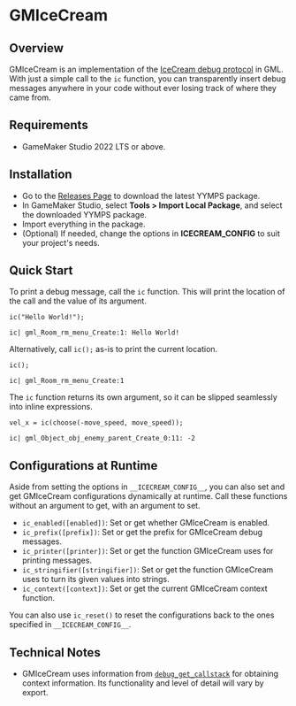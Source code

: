# GMIceCream

## Overview

GMIceCream is an implementation of the [IceCream debug protocol](https://github.com/gruns/icecream) in GML. With just a simple call to the `ic` function, you can transparently insert debug messages anywhere in your code without ever losing track of where they came from.

## Requirements

- GameMaker Studio 2022 LTS or above.

## Installation

- Go to the [Releases Page](https://github.com/dicksonlaw583/GMIceCream/releases) to download the latest YYMPS package.
- In GameMaker Studio, select **Tools > Import Local Package**, and select the downloaded YYMPS package.
- Import everything in the package.
- (Optional) If needed, change the options in __ICECREAM_CONFIG__ to suit your project's needs.

## Quick Start

To print a debug message, call the `ic` function. This will print the location of the call and the value of its argument.

```gml
ic("Hello World!");
```

```
ic| gml_Room_rm_menu_Create:1: Hello World!
```

Alternatively, call `ic();` as-is to print the current location.

```gml
ic();
```

```
ic| gml_Room_rm_menu_Create:1
```

The `ic` function returns its own argument, so it can be slipped seamlessly into inline expressions.

```gml
vel_x = ic(choose(-move_speed, move_speed));
```

```
ic| gml_Object_obj_enemy_parent_Create_0:11: -2
```

## Configurations at Runtime

Aside from setting the options in `__ICECREAM_CONFIG__`, you can also set and get GMIceCream configurations dynamically at runtime. Call these functions without an argument to get, with an argument to set.

- `ic_enabled([enabled])`: Set or get whether GMIceCream is enabled.
- `ic_prefix([prefix])`: Set or get the prefix for GMIceCream debug messages.
- `ic_printer([printer])`: Set or get the function GMIceCream uses for printing messages.
- `ic_stringifier([stringifier])`: Set or get the function GMIceCream uses to turn its given values into strings.
- `ic_context([context])`: Set or get the current GMIceCream context function.

You can also use `ic_reset()` to reset the configurations back to the ones specified in `__ICECREAM_CONFIG__`.

## Technical Notes

- GMIceCream uses information from [`debug_get_callstack`](https://manual.yoyogames.com/#t=GameMaker_Language%2FGML_Reference%2FDebugging%2Fdebug_get_callstack.htm) for obtaining context information. Its functionality and level of detail will vary by export.
